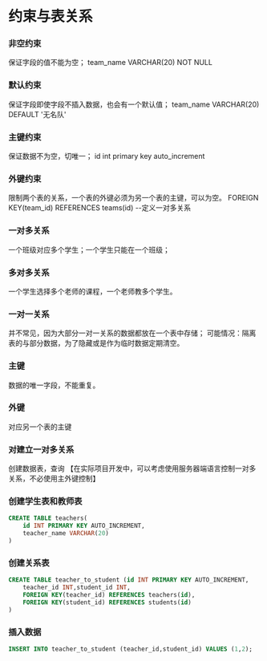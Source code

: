 # 约束与表关系

### 非空约束

保证字段的值不能为空；
team_name VARCHAR(20) NOT NULL

### 默认约束

保证字段即使字段不插入数据，也会有一个默认值；
team_name VARCHAR(20) DEFAULT '无名队'

### 主键约束

保证数据不为空，切唯一；
id int primary key auto_increment

### 外键约束

限制两个表的关系，一个表的外键必须为另一个表的主键，可以为空。
FOREIGN KEY(team_id) REFERENCES teams(id)  --定义一对多关系

### 一对多关系

一个班级对应多个学生；一个学生只能在一个班级；

### 多对多关系

一个学生选择多个老师的课程，一个老师教多个学生。

### 一对一关系

并不常见，因为大部分一对一关系的数据都放在一个表中存储；
可能情况：隔离表的与部分数据，为了隐藏或是作为临时数据定期清空。

### 主键

数据的唯一字段，不能重复。

### 外键

对应另一个表的主键

### 对建立一对多关系

创建数据表，查询
【在实际项目开发中，可以考虑使用服务器端语言控制一对多关系，不必使用主外键控制】

### 创建学生表和教师表

``` sql
CREATE TABLE teachers(
	id INT PRIMARY KEY AUTO_INCREMENT,
	teacher_name VARCHAR(20)	
)
```



### 创建关系表

``` sql
CREATE TABLE teacher_to_student (id INT PRIMARY KEY AUTO_INCREMENT,
	teacher_id INT,student_id INT,
	FOREIGN KEY(teacher_id) REFERENCES teachers(id),
	FOREIGN KEY(student_id) REFERENCES students(id)
)
```



### 插入数据

``` sql
INSERT INTO teacher_to_student (teacher_id,student_id) VALUES (1,2);
```

